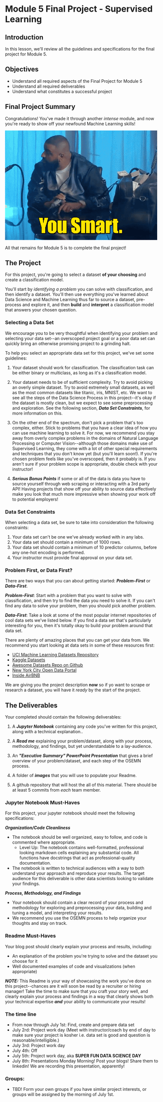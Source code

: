 
# Module 5 Final Project - Supervised Learning


## Introduction

In this lesson, we'll review all the guidelines and specifications for the final project for Module 5.


## Objectives

* Understand all required aspects of the Final Project for Module 5
* Understand all required deliverables
* Understand what constitutes a successful project

## Final Project Summary

Congratulations! You've made it through another _intense_ module, and now you're ready to show off your newfound Machine Learning skills!

<img src='smart.gif'>

All that remains for Module 5 is to complete the final project!

## The Project

For this project, you're going to select a dataset **of your choosing** and create a classification model. 

You'll start by _identifying a problem_ you can solve with classification, and then identify a dataset. You'll then use everything you've learned about Data Science and Machine Learning thus far to source a dataset, pre-process and explore it, and then **build** and **interpret** a classification model that answers your chosen question. 


### Selecting a Data Set

We encourage you to be very thoughtful when identifying your problem and selecting your data set--an overscoped project goal or a poor data set can quickly bring an otherwise promising project to a grinding halt. 

To help you select an appropriate data set for this project, we've set some guidelines:

1. Your dataset should work for classification. The classification task can be either binary or multiclass, as long as it's a classification model.   

2. Your dataset needs to be of sufficient complexity. Try to avoid picking an overly simple dataset. Try to avoid extremely small datasets, as well as the most common datasets like titanic, iris, MNIST, etc. We want to see all the steps of the Data Science Process in this project--it's okay if the dataset is mostly clean, but we expect to see some preprocessing and exploration. See the following section, **_Data Set Constraints_**, for more information on this.   

3. On the other end of the spectrum, don't pick a problem that's too complex, either. Stick to problems that you have a clear idea of how you can use machine learning to solve it. For now, we recommend you stay away from overly complex problems in the domains of Natural Language Processing or Computer Vision--although those domains make use of Supervised Learning, they come with a lot of other special requirements and techniques that you don't know yet (but you'll learn soon!). If you're chosen problem feels like you've overscoped, then it probably is. If you aren't sure if your problem scope is appropriate, double check with your instructor!  

4. **_Serious Bonus Points_** if some or all of the data is data you have to source yourself through web scraping or interacting with a 3rd party API! Having projects that show off your ability to source data effectively make you look that much more impressive when showing your work off to potential employers!

### Data Set Constraints

When selecting a data set, be sure to take into consideration the following constraints:

1. Your data set can't be one we've already worked with in any labs. 
2. Your data set should contain a minimum of 1000 rows.    
3. Your data set should contain a minimum of 10 predictor columns, before any one-hot encoding is performed.   
4. Your instructor must provide final approval on your data set. 

### Problem First, or Data First?

There are two ways that you can about getting started: **_Problem-First_** or **_Data-First_**. 

**_Problem-First_**: Start with a problem that you want to solve with classification, and then try to find the data you need to solve it.  If you can't find any data to solve your problem, then you should pick another problem. 

**_Data-First_**: Take a look at some of the most popular internet repositories of cool data sets we've listed below. If you find a data set that's particularly interesting for you, then it's totally okay to build your problem around that data set. 

There are plenty of amazing places that you can get your data from. We recommend you start looking at data sets in some of these resources first:

* [UCI Machine Learning Datasets Repository](https://archive.ics.uci.edu/ml/datasets.html)
* [Kaggle Datasets](https://www.kaggle.com/datasets)
* [Awesome Datasets Repo on Github](https://github.com/awesomedata/awesome-public-datasets)
* [New York City Open Data Portal](https://opendata.cityofnewyork.us/)
* [Inside AirBNB ](http://insideairbnb.com/)

We are giving you the project description **now** so if yo want to scrape or research a dataset, you will have it *ready* by the start of the project. 

## The Deliverables

Your completed should contain the following deliverables:

1. A **_Jupyter Notebook_** containing any code you've written for this project, along with a technical explanation..  

2. A **_Read me_** explaining your problem/dataset, along with your process, methodology, and findings, but yet understandable to a lay-audience.  

3. An **_"Executive Summary" PowerPoint Presentation_** that gives a brief overview of your problem/dataset, and each step of the OSEMN process. 

4. A folder of **_images_** that you will use to populate your Readme.

5. A github repository that will host the all of this material. There should be at least 5 commits from *each* team member.



### Jupyter Notebook Must-Haves

For this project, your jupyter notebook should meet the following specifications:

**_Organization/Code Cleanliness_**

* The notebook should be well organized, easy to follow, and code is commented where appropriate.  
    * Level Up: The notebook contains well-formatted, professional looking markdown cells explaining any substantial code. All functions have docstrings that act as professional-quality documentation.  
* The notebook is written to technical audiences with a way to both understand your approach and reproduce your results. The target audience for this deliverable is other data scientists looking to validate your findings.  

**_Process, Methodology, and Findings_**

* Your notebook should contain a clear record of your process and methodology for exploring and preprocessing your data, building and tuning a model, and interpreting your results. 
* We recommend you use the OSEMN process to help organize your thoughts and stay on track. 


### Readme Must-Haves

Your blog post should clearly explain your process and results, including:
*  An explanation of the problem you're trying to solve and the dataset you choose for it
* Well documented examples of code and visualizations (when appropriate)


**_NOTE:_**  This Readme is your way of showcasing the work you've done on this project--chances are it will soon be read by a recruiter or hiring manager! Take the time to make sure that you craft your story well, and clearly explain your process and findings in a way that clearly shows both your technical expertise **_and_** your ability to communicate your results!


### The time line

- From now through July 1st: Find, create and prepare data set
- July 2rd: Project work day (Meet with instructor/coach by end of day to make sure your project is kosher i.e. data set is good and question is reasonable/intelligible.)
- July 3rd: Project work day
- July 4th: Off
- July 5th: Project work day, aka **SUPER FUN DATA SCIENCE DAY**
- July 8th: Presentations Monday Morning! Post your blogs! Share them to linkedin! We are recording this presentation, apparently! 

### Groups:

- TBD! Form your own groups if you have similar project interests, or groups will be assigned by the morning of July 1st.
